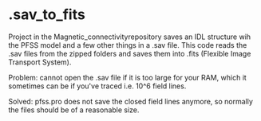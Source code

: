 # .sav_to_fits
Project in the Magnetic_connectivityrepository saves an IDL structure wih the PFSS model and a few other things in a .sav file. 
This code reads the .sav files from the zipped folders and saves them into .fits (Flexible Image Transport System). 

Problem: cannot open the .sav file if it is too large for your RAM, which it sometimes can be if you've traced i.e. 
10^6 field lines.

Solved: pfss.pro does not save the closed field lines anymore, so normally the files should be of a reasonable size.
